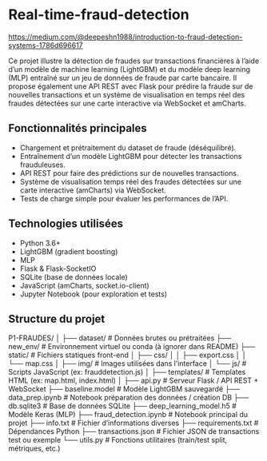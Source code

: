 # Real-time-fraud-detection
https://medium.com/@deepeshn1988/introduction-to-fraud-detection-systems-1786d696617

Ce projet illustre la détection de fraudes sur transactions financières à l’aide d’un modèle de machine learning (LightGBM) et du modèle deep learning (MLP) entraîné sur un jeu de données de fraude par carte bancaire. Il propose également une API REST avec Flask pour prédire la fraude sur de nouvelles transactions et un système de visualisation en temps réel des fraudes détectées sur une carte interactive via WebSocket et amCharts.


## Fonctionnalités principales

- Chargement et prétraitement du dataset de fraude (déséquilibré).  
- Entraînement d’un modèle LightGBM pour détecter les transactions frauduleuses.  
- API REST pour faire des prédictions sur de nouvelles transactions.  
- Système de visualisation temps réel des fraudes détectées sur une carte interactive (amCharts) via WebSocket.  
- Tests de charge simple pour évaluer les performances de l’API.

## Technologies utilisées

- Python 3.6+  
- LightGBM (gradient boosting)
- MLP  
- Flask & Flask-SocketIO  
- SQLite (base de données locale)  
- JavaScript (amCharts, socket.io-client)  
- Jupyter Notebook (pour exploration et tests)

## Structure du projet
P1-FRAUDES/
│
├── dataset/                 # Données brutes ou prétraitées
├── new_env/                 # Environnement virtuel ou conda (à ignorer dans README)
├── static/                  # Fichiers statiques front-end
│   ├── css/
│   │   ├── export.css
│   │   └── map.css
│   ├── img/                 # Images utilisées dans l’interface
│   └── js/                  # Scripts JavaScript (ex: frauddetection.js)
│
├── templates/               # Templates HTML (ex: map.html, index.html)
│
├── api.py                   # Serveur Flask / API REST + WebSocket
├── baseline.model           # Modèle LightGBM sauvegardé
├── data_prep.ipynb          # Notebook préparation des données / création DB
├── db.sqlite3               # Base de données SQLite
├── deep_learning_model.h5   # Modèle Keras (MLP)
├── fraud_detection.ipynb    # Notebook principal du projet
├── info.txt                 # Fichier d’informations diverses
├── requirements.txt         # Dépendances Python
├── transactions.json        # Fichier JSON de transactions test ou exemple
└── utils.py                 # Fonctions utilitaires (train/test split, métriques, etc.)



